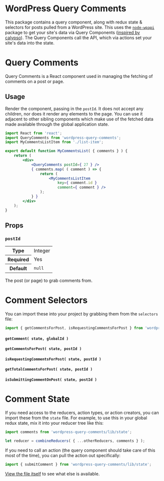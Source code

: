 WordPress Query Comments
========================

This package contains a query component, along with redux state & selectors for posts pulled from a WordPress site. This uses the [`node-wpapi`](https://github.com/WP-API/node-wpapi) package to get your site's data via Query Components ([inspired by calypso](https://github.com/Automattic/wp-calypso/blob/master/docs/our-approach-to-data.md#query-components)). The Query Components call the API, which via actions set your site's data into the state.

Query Comments
==============

Query Comments is a React component used in managing the fetching of comments on a post or page.

## Usage

Render the component, passing in the `postId`. It does not accept any children, nor does it render any elements to the page. You can use it adjacent to other sibling components which make use of the fetched data made available through the global application state.

```jsx
import React from 'react';
import QueryComments from 'wordpress-query-comments';
import MyCommentsListItem from './list-item';

export default function MyCommentsList( { comments } ) {
	return (
		<div>
			<QueryComments postId={ 27 } />
			{ comments.map( ( comment ) => {
				return (
					<MyCommentsListItem
						key={ comment.id }
						comment={ comment } />
				);
			} }
		</div>
	);
}
```

## Props

### `postId`

<table>
	<tr><th>Type</th><td>Integer</td></tr>
	<tr><th>Required</th><td>Yes</td></tr>
	<tr><th>Default</th><td><code>null</code></td></tr>
</table>

The post (or page) to grab comments from.

Comment Selectors
=================

You can import these into your project by grabbing them from the `selectors` file:

```jsx
import { getCommentsForPost, isRequestingCommentsForPost } from 'wordpress-query-comments/lib/selectors';
```

#### `getComment( state, globalId )`

#### `getCommentsForPost( state, postId )`

#### `isRequestingCommentsForPost( state, postId )`

#### `getTotalCommentsForPost( state, postId )`

#### `isSubmittingCommentOnPost( state, postId )`

Comment State
=============

If you need access to the reducers, action types, or action creators, you can import these from the `state` file. For example, to use this in your global redux state, mix it into your reducer tree like this:

```jsx
import comments from 'wordpress-query-comments/lib/state';

let reducer = combineReducers( { ...otherReducers, comments } );
```

If you need to call an action (the query component should take care of this most of the time), you can pull the action out specifically:

```jsx
import { submitComment } from 'wordpress-query-comments/lib/state';
```

[View the file itself](src/state.js) to see what else is available.
